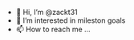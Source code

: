 - 👋 Hi, I’m @zackt31
- 👀 I’m interested in mileston goals 
- 📫 How to reach me ...

<!---
zackt31/zackt31 is a ✨ special ✨ repository because its `README.md` (this file) appears on your GitHub profile.
You can click the Preview link to take a look at your changes.
--->
